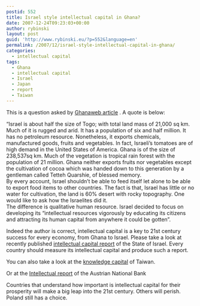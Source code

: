 ```yaml
---
postid: 552
title: Israel style intellectual capital in Ghana?
date: 2007-12-24T09:23:03+00:00
author: rybinski
layout: post
guid: 'http://www.rybinski.eu/?p=552&language=en'
permalink: /2007/12/israel-style-intellectual-capital-in-ghana/
categories:
  - intellectual capital
tags:
  - Ghana
  - intellectual capital
  - Israel
  - Japan
  - report
  - Taiwan
---
```

This is a question asked by [Ghanaweb article](http://www.ghanaweb.com/GhanaHomePage/NewsArchive/artikel.php?ID=135205) . A quote is below:

<span class="newstext">“Israel is about half the size of Togo; with total land mass of 21,000 sq km. Much of it is rugged and arid. It has a population of six and half million. It has no petroleum resource. Nonetheless, it exports chemicals, manufactured goods, fruits and vegetables. In fact, Israeli’s tomatoes are of high demand in the United States of America. Ghana is of the size of 238,537sq km. Much of the vegetation is tropical rain forest with the population of 21 million. Ghana neither exports fruits nor vegetables except the cultivation of cocoa which was handed down to this generation by a gentleman called Tetteh Quarshie, of blessed memory.<br /> By every account, Israel shouldn’t be able to feed itself let alone to be able to export food items to other countries. The fact is that, Israel has little or no water for cultivation, the land is 60% desert with rocky topography. One would like to ask how the Israelites did it.<br /> The difference is qualitative human resource. Israel decided to focus on developing its “intellectual resources vigorously by educating its citizens and attracting its human capital from anywhere it could be gotten”.</span>

Indeed the author is correct, intellectual capital is a key to 21st century success for every economy, from Ghana to Israel. Please take a look at recently published [intellectual capital report](http://www.rybinski.eu/resources/non-modules.d/dispatcher/dispatch.php?id=2294) of the State of Israel. Every country should measure its intellectual capital and produce such a report.

You can also take a look at the [knowledge capital](/uploads/ic_taiwan.pdf) of Taiwan.

Or at the [Intellectual report](/uploads/cb_austria_ic_report.pdf) of the Austrian National Bank

Countries that understand how important is intellectual capital for their prosperity will make a big leap into the 21st century. Others will perish. Poland still has a choice.
